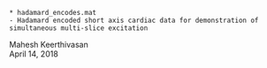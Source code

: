     * hadamard_encodes.mat 
    - Hadamard encoded short axis cardiac data for demonstration of simultaneous multi-slice excitation  

Mahesh Keerthivasan
<br>
April 14, 2018
